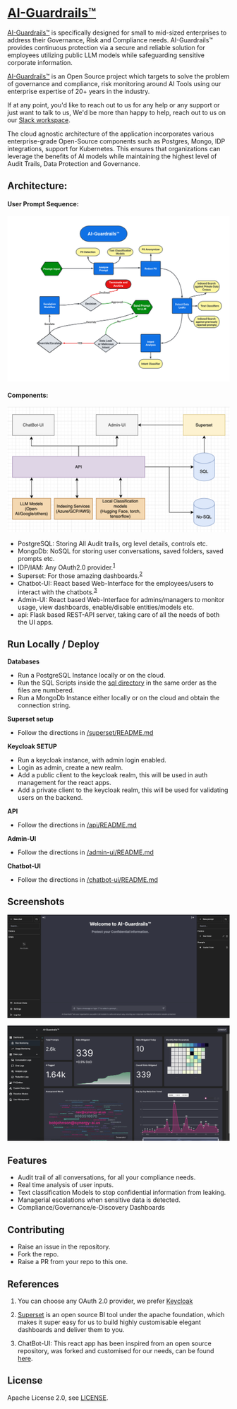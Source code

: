 
# [AI-Guardrails™](https://www.ai-guardrails.com/)

[AI-Guardrails™](https://www.ai-guardrails.com/) is specifically designed for small to mid-sized enterprises to address their Governance, Risk and Compliance needs. AI-Guardrails™ provides continuous protection via a secure and reliable solution for employees utilizing public LLM models while safeguarding sensitive corporate information.



[AI-Guardrails™](https://www.ai-guardrails.com/) is an Open Source project which targets to solve the problem of governance and compliance, risk monitoring around AI Tools using our enterprise expertise of 20+ years in the industry.



If at any point, you'd like to reach out to us for any help or any support or just want to talk to us, We'd be more than happy to help, reach out to us on our [Slack workspace](https://join.slack.com/t/ai-guardrails/shared_invite/zt-1vi2wqs1z-Sbk2kW0g8Sll4bGVc2HLHw).


The cloud agnostic architecture of the application incorporates various enterprise-grade Open-Source components such as Postgres, Mongo, IDP integrations, support for Kubernetes. This ensures that organizations can leverage the benefits of AI models while maintaining the highest level of Audit Trails, Data Protection and Governance.



## Architecture: 

#### User Prompt Sequence:
![Prompt Sequence](/images/AI-Guardrails-Sequence.png)

#### Components:
![App Components](/images/Components.png)

- PostgreSQL: Storing All Audit trails, org level details, controls etc.
- MongoDb: NoSQL for storing user conversations, saved folders, saved prompts etc.
- IDP/IAM: Any OAuth2.0 provider.<sup>[1](#index)</sup>
- Superset: For those amazing dashboards.<sup>[2](#index)</sup>
- Chatbot-UI: React based Web-Interface for the employees/users to interact with the chatbots.<sup>[3](#index)</sup>
- Admin-UI:  React based Web-Interface for admins/managers to monitor usage, view dashboards, enable/disable entities/models etc.
- api: Flask based REST-API server, taking care of all the needs of both the UI apps.






## Run Locally / Deploy

**Databases**
- Run a PostgreSQL Instance locally or on the cloud.
- Run the SQL Scripts inside the [sql directory](/sql/) in the same order as the files are numbered.
- Run a MongoDb Instance either locally or on the cloud and obtain the connection string.

**Superset setup**
- Follow the directions in [/superset/README.md](/superset/README.md)

**Keycloak SETUP**
- Run a keycloak instance, with admin login enabled.
- Login as admin, create a new realm.
- Add a public client to the keycloak realm, this will be used in auth management for  the react apps.
- Add a private client to the keycloak realm, this will be used for validating users on the backend.

**API**
- Follow the directions in [/api/README.md](/api/README.md)

**Admin-UI**
- Follow the directions in [/admin-ui/README.md](/admin-ui/README.md)

**Chatbot-UI**
- Follow the directions in [/chatbot-ui/README.md](/chatbot-ui/README.md)



## Screenshots

![App Screenshot](/images/Chatbot.gif)

![App Screenshot](/images/Admin.png)

## Features

- Audit trail of all conversations, for all your compliance needs.
- Real time analysis of user inputs.
- Text classification Models to stop confidential information from leaking.
- Managerial escalations when sensitive data is detected.
- Compliance/Governance/e-Discovery Dashboards

## Contributing
- Raise an issue in the repository.
- Fork the repo.
- Raise a PR from your repo to this one.

## References
1. You can choose any OAuth 2.0 provider, we prefer [Keycloak](https://www.keycloak.org/)


2.  [Superset](https://superset.apache.org/) is an open source BI tool under the apache foundation, which makes it super easy for us to build highly customisable elegant  dashboards and deliver them to you.


3. ChatBot-UI: This react app has been inspired from an open source repository, was forked and customised for our needs, can be found [here](https://github.com/mckaywrigley/chatbot-ui). 

## License
Apache License 2.0, see [LICENSE](/LICENSE).